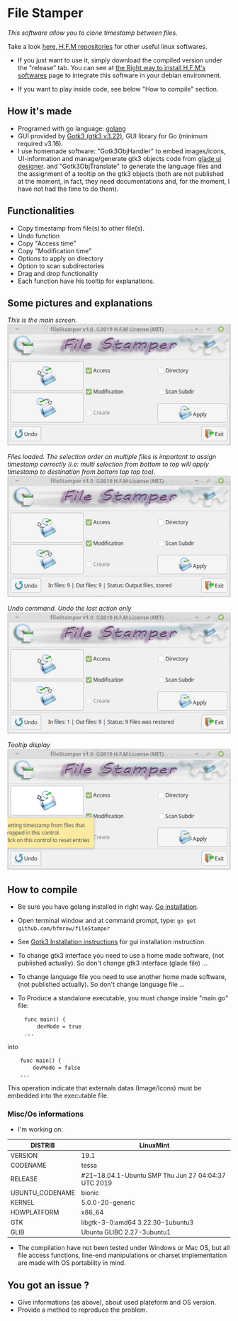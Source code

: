 # File Stamper
*This software allow you to clone timestamp between files.*

Take a look [here, H.F.M repositories](https://github.com/hfmrow/) for other useful linux softwares.

- If you just want to use it, simply download the compiled version under the "release" tab. You can see at [the Right way to install H.F.M's softwares](https://github.com/hfmrow/instHFMsofts) page to integrate this software in your debian environment.
	
- If you want to play inside code, see below "How to compile" section.

## How it's made
- Programed with go language: [golang](https://golang.org/doc/) 
- GUI provided by [Gotk3 (gtk3 v3.22)](https://github.com/gotk3/gotk3), GUI library for Go (minimum required v3.16).
- I use homemade software: "Gotk3ObjHandler" to embed images/icons, UI-information and manage/generate gtk3 objects code from [glade ui designer](https://glade.gnome.org/). and "Gotk3ObjTranslate" to generate the language files and the assignment of a tooltip on the gtk3 objects (both are not published at the moment, in fact, they need documentations and, for the moment, I have not had the time to do them).

## Functionalities
- Copy timestamp from file(s) to other file(s).
- Undo function
- Copy "Access time"
- Copy "Modification time"
- Options to apply on directory 
- Option to scan subdirectories
- Drag and drop functionality
- Each function have his tooltip for explanations.

## Some pictures and explanations  

*This is the main screen.*  
![Main](readME-Pic/mainScr.png  "Main")  

*Files loaded. The selection order on multiple files is important to assign timestamp correctly (i.e: multi selection from bottom to top will apply timestamp to destination from bottom top top too).*  
![files loaded](readME-Pic/fileLoaded.png "files loaded")  

*Undo command. Undo the last action only*  
![Undo command](readME-Pic/undo.png  "Undo command")  

*Tooltip display*  
![Tooltip display](readME-Pic/tooltipDisp.png  "Tooltip display")  

## How to compile
- Be sure you have golang installed in right way. [Go installation](https://golang.org/doc/install).
- Open terminal window and at command prompt, type: `go get github.com/hfmrow/fileStamper`
- See [Gotk3 Installation instructions](https://github.com/gotk3/gotk3/wiki#installation) for gui installation instruction.
- To change gtk3 interface you need to use a home made software, (not published actually). So don't change gtk3 interface (glade file) ...
- To change language file you need to use another home made software, (not published actually). So don't change language file ...
- To Produce a standalone executable, you must change inside "main.go" file:

		func main() {
			devMode = true
		...
into

		func main() {
			devMode = false
		...

This operation indicate that externals datas (Image/Icons) must be embedded into the executable file.

### Misc/Os informations
- I'm working on:

| DISTRIB  | LinuxMint |
| -------- | --------- |
| VERSION  | 19.1  |
| CODENAME  | tessa  |
| RELEASE  | #21~18.04.1-Ubuntu SMP Thu Jun 27 04:04:37 UTC 2019  |
| UBUNTU_CODENAME  | bionic  |
| KERNEL  | 5.0.0-20-generic  |
| HDWPLATFORM  | x86_64  |
| GTK  | libgtk-3-0:amd64 3.22.30-1ubuntu3  |
| GLIB  | Ubuntu GLIBC 2.27-3ubuntu1  |

- The compilation have not been tested under Windows or Mac OS, but all file access functions, line-end manipulations or charset implementation are made with OS portability in mind.  

## You got an issue ?
- Give informations (as above), about used plateform and OS version.
- Provide a method to reproduce the problem.
